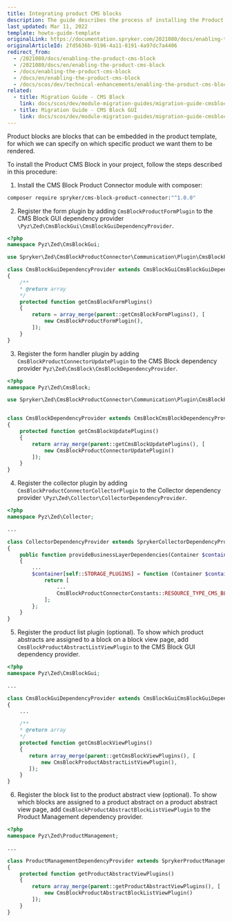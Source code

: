 ```yaml
---
title: Integrating product CMS blocks
description: The guide describes the process of installing the Product CMS Block into your project.
last_updated: Mar 11, 2022
template: howto-guide-template
originalLink: https://documentation.spryker.com/2021080/docs/enabling-the-product-cms-block
originalArticleId: 2fd5636b-9196-4a11-8191-4a97dc7a4406
redirect_from:
  - /2021080/docs/enabling-the-product-cms-block
  - /2021080/docs/en/enabling-the-product-cms-block
  - /docs/enabling-the-product-cms-block
  - /docs/en/enabling-the-product-cms-block
  - /docs/scos/dev/technical-enhancements/enabling-the-product-cms-block.html
related:
  - title: Migration Guide - CMS Block
    link: docs/scos/dev/module-migration-guides/migration-guide-cmsblock.html
  - title: Migration Guide - CMS Block GUI
    link: docs/scos/dev/module-migration-guides/migration-guide-cmsblockgui.html
---
```


Product blocks are blocks that can be embedded in the product template, for which we can specify on which specific product we want them to be rendered.

To install the Product CMS Block in your project, follow the steps described in this procedure:

1. Install the CMS Block Product Connector module with composer: 

```bash
composer require spryker/cms-block-product-connector:"^1.0.0"
```

2. Register the form plugin by adding `CmsBlockProductFormPlugin` to the CMS Block GUI dependency provider `\Pyz\Zed\CmsBlockGui\CmsBlockGuiDependencyProvider`.

```php
<?php
namespace Pyz\Zed\CmsBlockGui;

use Spryker\Zed\CmsBlockProductConnector\Communication\Plugin\CmsBlockProductFormPlugin;

class CmsBlockGuiDependencyProvider extends CmsBlockGuiCmsBlockGuiDependencyProvider
{
    /**
    * @return array
    */
    protected function getCmsBlockFormPlugins()
    {
        return = array_merge(parent::getCmsBlockFormPlugins(), [
            new CmsBlockProductFormPlugin(),
        ]);
    }
}
```

3. Register the form handler plugin by adding  `CmsBlockProductConnectorUpdatePlugin` to the CMS Block dependency provider `Pyz\Zed\CmsBlock\CmsBlockDependencyProvider`.

```php
<?php
namespace Pyz\Zed\CmsBlock;

use Spryker\Zed\CmsBlockProductConnector\Communication\Plugin\CmsBlockProductConnectorUpdatePlugin;


class CmsBlockDependencyProvider extends CmsBlockCmsBlockDependencyProvider
{
    protected function getCmsBlockUpdatePlugins()
    {
        return array_merge(parent::getCmsBlockUpdatePlugins(), [
            new CmsBlockProductConnectorUpdatePlugin()
        ]);
    }
}
```

4. Register the collector plugin by adding  `CmsBlockProductConnectorCollectorPlugin` to the Collector dependency provider `\Pyz\Zed\Collector\CollectorDependencyProvider`.

```php
<?php
namespace Pyz\Zed\Collector;

...

class CollectorDependencyProvider extends SprykerCollectorDependencyProvider
{
    public function provideBusinessLayerDependencies(Container $container)
    {
        ...
        $container[self::STORAGE_PLUGINS] = function (Container $container) {
            return [
                ...
                CmsBlockProductConnectorConstants::RESOURCE_TYPE_CMS_BLOCK_PRODUCT_CONNECTOR => new CmsBlockProductConnectorCollectorPlugin(),
            ];
        };
    }
}
```

5. Register the product list plugin (optional).
To show which product abstracts are assigned to a block on a block view page, add `CmsBlockProductAbstractListViewPlugin` to the CMS Block GUI dependency provider.

```php
<?php
namespace Pyz\Zed\CmsBlockGui;

...

class CmsBlockGuiDependencyProvider extends CmsBlockGuiCmsBlockGuiDependencyProvider
{
    ...

    /**
    * @return array
    */
    protected function getCmsBlockViewPlugins()
    {
       return array_merge(parent::getCmsBlockViewPlugins(), [
           new CmsBlockProductAbstractListViewPlugin(),
       ]);
    }
}
```

6. Register the block list to the product abstract view (optional).
To show which blocks are assigned to a product abstract on a product abstract view page, add `CmsBlockProductAbstractBlockListViewPlugin` to the Product Management dependency provider.

```php
<?php
namespace Pyz\Zed\ProductManagement;

...

class ProductManagementDependencyProvider extends SprykerProductManagementDependencyProvider
{
    protected function getProductAbstractViewPlugins()
    {
        return array_merge(parent::getProductAbstractViewPlugins(), [
            new CmsBlockProductAbstractBlockListViewPlugin()
        ]);
    }
}
```
